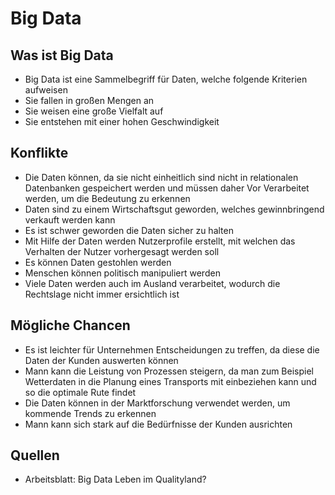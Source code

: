 # Big Data

## Was ist Big Data

+ Big Data ist eine Sammelbegriff für Daten, welche folgende Kriterien aufweisen
+ Sie fallen in großen Mengen an
+ Sie weisen eine große Vielfalt auf
+ Sie entstehen mit einer hohen Geschwindigkeit

## Konflikte

+ Die Daten können, da sie nicht einheitlich sind nicht in relationalen Datenbanken gespeichert werden und müssen daher Vor Verarbeitet werden, um die Bedeutung zu erkennen
+ Daten sind zu einem Wirtschaftsgut geworden, welches gewinnbringend verkauft werden kann
+ Es ist schwer geworden die Daten sicher zu halten
+ Mit Hilfe der Daten werden Nutzerprofile erstellt, mit welchen das Verhalten der Nutzer vorhergesagt werden soll
+ Es können Daten gestohlen werden
+ Menschen können politisch manipuliert werden
+ Viele Daten werden auch im Ausland verarbeitet, wodurch die Rechtslage nicht immer ersichtlich ist

## Mögliche Chancen

+ Es ist leichter für Unternehmen Entscheidungen zu treffen, da diese die Daten der Kunden auswerten können
+ Mann kann die Leistung von Prozessen steigern, da man zum Beispiel Wetterdaten in die Planung eines Transports mit einbeziehen kann und so die optimale Rute findet
+ Die Daten können in der Marktforschung verwendet werden, um kommende Trends zu erkennen
+ Mann kann sich stark auf die Bedürfnisse der Kunden ausrichten

## Quellen

+ Arbeitsblatt: Big Data Leben im Qualityland?